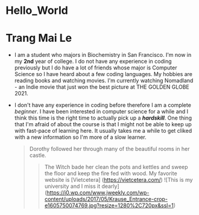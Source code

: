 # Hello_World

# Trang Mai Le

- I am a student who majors in Biochemistry in San Francisco. I'm now in my **2nd** year of college. I do not have any experience in coding previously but I do have a lot of friends whose major is Computer Science so I have heard about a few coding languages. My hobbies are reading books and watching movies. I'm currently watching Nomadland - an Indie movie that just won the best picture at THE GOLDEN GLOBE 2021.

- I don't have any experience in coding before therefore I am a complete _beginner_.
  I have been interested in computer science for a while and I think this time is the right time to actually pick up a **_hardskill_**. One thing that I'm afraid of about the course is that I might not be able to keep up with fast-pace of learning here. It usually takes me a while to get cliked with a new information so I'm more of a slow learner.
  > Dorothy followed her through many of the beautiful rooms in her castle.
  >
  > > The Witch bade her clean the pots and kettles and sweep the floor and keep the fire fed with wood.
  > > My favorite website is [Vietcetera] (https://vietcetera.com/)
  > > ![This is my university and I miss it dearly] (https://i0.wp.com/www.jweekly.com/wp-content/uploads/2017/05/Krause_Entrance-crop-e1605750074769.jpg?resize=1280%2C720px&ssl=1)
